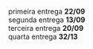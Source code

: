 primeira entrega **22/09**    
segunda entrega **13/09**    
terceira entrega **20/09**   
quarta entrega   **32/13**
